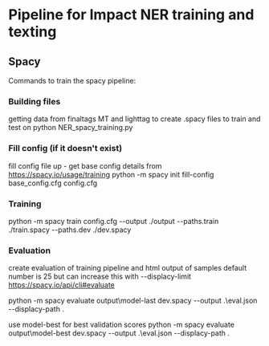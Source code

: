 # Pipeline for Impact NER training and texting

## Spacy

Commands to train the spacy pipeline:

### Building files

getting data from finaltags MT and lighttag to create .spacy files to train and test on
python NER_spacy_training.py

### Fill config (if it doesn't exist)

fill config file up - get base config details from https://spacy.io/usage/training
python -m spacy init fill-config base_config.cfg config.cfg

### Training

python -m spacy train config.cfg --output ./output --paths.train ./train.spacy --paths.dev ./dev.spacy

### Evaluation

create evaluation of training pipeline and html output of samples default number is 25 but can increase this with --displacy-limit https://spacy.io/api/cli#evaluate

python -m spacy evaluate output\model-last dev.spacy --output .\eval.json --displacy-path .

use model-best for best validation scores
python -m spacy evaluate output\model-best dev.spacy --output .\eval.json --displacy-path .
